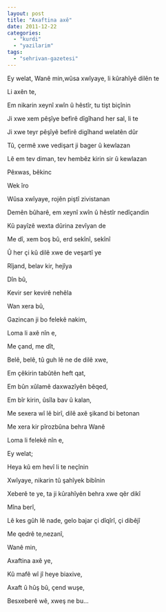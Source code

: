 ```yaml
---
layout: post
title: "Axaftina axê"
date: 2011-12-22
categories: 
  - "kurdi"
  - "yazilarim"
tags: 
  - "sehrivan-gazetesi"
---
```


Ey welat, Wanê min,wûsa xwîyaye, li kûrahîyê dilên te

Li axên te,

Em nikarin xeynî xwîn û hêstîr, tu tişt biçînin

Ji xwe xem pêşîye befirê dîgîhand her sal, li te

Ji xwe teyr pêşîyê befirê digîhand welatên dûr

Tû, çermê xwe vedişart ji bager û kewlazan

Lê em tev diman, tev hembêz kirin sir û kewlazan

Pêxwas, bêkinc

Wek îro

Wûsa xwîyaye, rojên piştî zivistanan

Demên bûharê, em xeynî xwîn û hêstîr nedîçandin

Kû payîzê wexta dûrina zevîyan de

Me dî, xem boş bû, erd sekînî, sekînî

Û her çi kû dilê xwe de veşartî ye

Rîjand, belav kir, hejîya

Dîn bû,

Kevir ser kevirê nehêla

Wan xera bû,

Gazincan ji bo felekê nakim,

Loma li axê nîn e,

Me çand, me dît,

Belê, belê, tû guh lê ne de dilê xwe,

Em çêkirin tabûtên heft qat,

Em bûn xûlamê daxwazîyên bêqed,

Em bîr kirin, ûsîla bav û kalan,

Me sexera wî lê birî, dilê axê şikand bi betonan

Me xera kir pîrozbûna behra Wanê

Loma li felekê nîn e,

Ey welat;

Heya kû em hevî li te neçînin

Xwîyaye, nikarin tû şahîyek bibînin

Xeberê te ye, ta ji kûrahîyên behra xwe qêr dikî

Mîna berî,

Lê kes gûh lê nade, gelo bajar çi dîqîrî, çi dibêjî

Me qedrê te,nezanî,

Wanê min,

Axaftina axê ye,

Kû mafê wî jî heye biaxive,

Axaft û hûş bû, çend wuşe,

Besxeberê wê, xweş ne bu...
